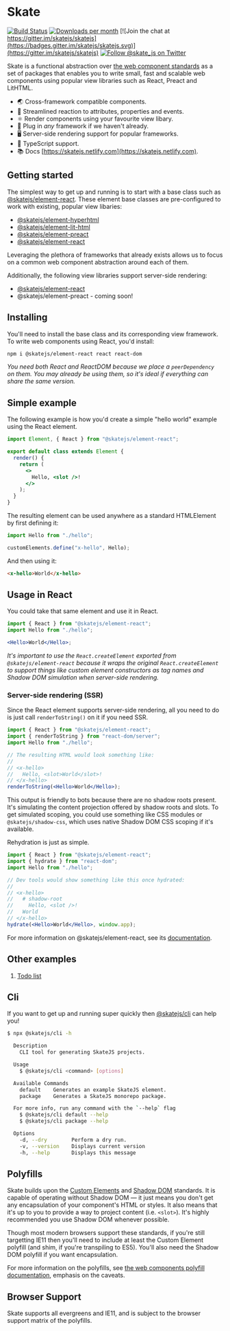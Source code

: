 # Skate

[![Build Status](https://travis-ci.org/skatejs/skatejs.svg?branch=master)](https://travis-ci.org/skatejs/skatejs)
[![Downloads per month](https://img.shields.io/npm/dm/skatejs.svg)](https://www.npmjs.com/package/skatejs)
[![Join the chat at https://gitter.im/skatejs/skatejs](https://badges.gitter.im/skatejs/skatejs.svg)](https://gitter.im/skatejs/skatejs)
[![Follow @skate_js on Twitter](https://img.shields.io/twitter/follow/skate_js.svg?style=social&label=@skate_js)](https://twitter.com/skate_js)

Skate is a functional abstraction over
[the web component standards](https://github.com/w3c/webcomponents) as a set of
packages that enables you to write small, fast and scalable web components using
popular view libraries such as React, Preact and LitHTML.

- 🌏 Cross-framework compatible components.
- 👑 Streamlined reaction to attributes, properties and events.
- ⚛️ Render components using your favourite view libary.
- 🔌 Plug in _any_ framework if we haven't already.
- 🖥 Server-side rendering support for popular frameworks.
- 🌟 TypeScript support.
- 📚 Docs [https://skatejs.netlify.com](https://skatejs.netlify.com).

## Getting started

The simplest way to get up and running is to start with a base class such as
[@skatejs/element-react]([https://skatejs.netlify.com/packages/element-react).
These element base classes are pre-configured to work with existing, popular
view libaries:

- [@skatejs/element-hyperhtml]([https://skatejs.netlify.com/packages/element-hyperhtml)
- [@skatejs/element-lit-html]([https://skatejs.netlify.com/packages/element-lit-html)
- [@skatejs/element-preact]([https://skatejs.netlify.com/packages/element-preact)
- [@skatejs/element-react]([https://skatejs.netlify.com/packages/element-react)

Leveraging the plethora of frameworks that already exists allows us to focus on
a common web component abstraction around each of them.

Additionally, the following view libraries support server-side rendering:

- [@skatejs/element-react]([https://skatejs.netlify.com/packages/element-react)
- @skatejs/element-preact - coming soon!

## Installing

You'll need to install the base class and its corresponding view framework. To
write web components using React, you'd install:

```bash
npm i @skatejs/element-react react react-dom
```

_You need both React and ReactDOM because we place a `peerDependency` on them.
You may already be using them, so it's ideal if everything can share the same
version._

## Simple example

The following example is how you'd create a simple "hello world" example using
the React element.

```jsx
import Element, { React } from "@skatejs/element-react";

export default class extends Element {
  render() {
    return (
      <>
        Hello, <slot />!
      </>
    );
  }
}
```

The resulting element can be used anywhere as a standard HTMLElement by first
defining it:

```jsx
import Hello from "./hello";

customElements.define("x-hello", Hello);
```

And then using it:

```html
<x-hello>World</x-hello>
```

## Usage in React

You could take that same element and use it in React.

```jsx
import { React } from "@skatejs/element-react";
import Hello from "./hello";

<Hello>World</Hello>;
```

_It's important to use the `React.createElement` exported from
`@skatejs/element-react` because it wraps the original `React.createElement` to
support things like custom element constructors as tag names and Shadow DOM
simulation when server-side rendering._

### Server-side rendering (SSR)

Since the React element supports server-side rendering, all you need to do is
just call `renderToString()` on it if you need SSR.

```jsx
import { React } from "@skatejs/element-react";
import { renderToString } from "react-dom/server";
import Hello from "./hello";

// The resulting HTML would look something like:
//
// <x-hello>
//   Hello, <slot>World</slot>!
// </x-hello>
renderToString(<Hello>World</Hello>);
```

This output is friendly to bots because there are no shadow roots present. It's
simulating the content projection offered by shadow roots and slots. To get
simulated scoping, you could use something like CSS modules or
`@skatejs/shadow-css`, which uses native Shadow DOM CSS scoping if it's
available.

Rehydration is just as simple.

```jsx
import { React } from "@skatejs/element-react";
import { hydrate } from "react-dom";
import Hello from "./hello";

// Dev tools would show something like this once hydrated:
//
// <x-hello>
//   # shadow-root
//     Hello, <slot />!
//   World
// </x-hello>
hydrate(<Hello>World</Hello>, window.app);
```

For more information on @skatejs/element-react, see its
[documentation]([https://skatejs.netlify.com/packages/element-react).

## Other examples

1. [Todo list](https://codesandbox.io/s/8zjp9qqj9l)

## Cli

If you want to get up and running super quickly then
[@skatejs/cli](https://skatejs.netlify.com/packages/cli) can help you!

```sh
$ npx @skatejs/cli -h

  Description
    CLI tool for generating SkateJS projects.

  Usage
    $ @skatejs/cli <command> [options]

  Available Commands
    default    Generates an example SkateJS element.
    package    Generates a SkateJS monorepo package.

  For more info, run any command with the `--help` flag
    $ @skatejs/cli default --help
    $ @skatejs/cli package --help

  Options
    -d, --dry        Perform a dry run.
    -v, --version    Displays current version
    -h, --help       Displays this message

```

## Polyfills

Skate builds upon the
[Custom Elements](https://w3c.github.io/webcomponents/spec/custom/) and
[Shadow DOM](https://w3c.github.io/webcomponents/spec/shadow/) standards. It is
capable of operating without Shadow DOM &mdash; it just means you don't get any
encapsulation of your component's HTML or styles. It also means that it's up to
you to provide a way to project content (i.e. `<slot>`). It's highly recommended
you use Shadow DOM whenever possible.

Though most modern browsers support these standards, if you're still targetting
IE11 then you'll need to include at least the Custom Element polyfill (and shim,
if you're transpiling to ES5). You'll also need the Shadow DOM polyfill if you
want encapsulation.

For more information on the polyfills, see
[the web components polyfill documentation](https://github.com/webcomponents/webcomponentsjs),
emphasis on the caveats.

## Browser Support

Skate supports all evergreens and IE11, and is subject to the browser support
matrix of the polyfills.
